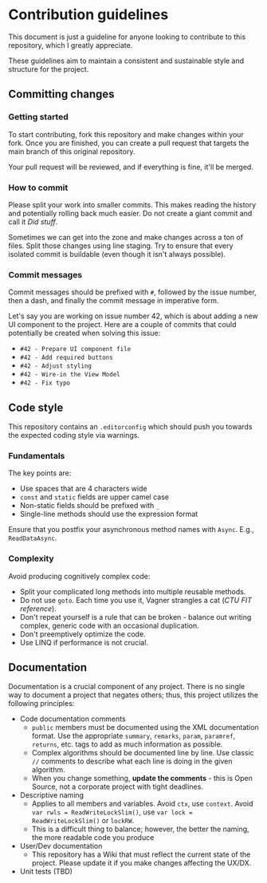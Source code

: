 # Contribution guidelines

This document is just a guideline for anyone looking to contribute to this repository, which I greatly appreciate.

These guidelines aim to maintain a consistent and sustainable style and structure for the project.

## Committing changes

### Getting started

To start contributing, fork this repository and make changes within your fork.
Once you are finished, you can create a pull request that targets the main branch of this original repository.

Your pull request will be reviewed, and if everything is fine, it'll be merged.

### How to commit

Please split your work into smaller commits.
This makes reading the history and potentially rolling back much easier. Do not create a giant commit and call it *Did stuff*.

Sometimes we can get into the zone and make changes across a ton of files. Split those changes using line staging. Try to ensure that every isolated commit is buildable (even though it isn't always possible).

### Commit messages

Commit messages should be prefixed with `#`, followed by the issue number, then a dash, and finally the commit message in imperative form.

Let's say you are working on issue number 42, which is about adding a new UI component to the project. Here are a couple of commits that could potentially be created when solving this issue:

- `#42 - Prepare UI component file`
- `#42 - Add required buttons`
- `#42 - Adjust styling`
- `#42 - Wire-in the View Model`
- `#42 - Fix typo`

## Code style

This repository contains an `.editorconfig` which should push you towards the expected coding style via warnings.

### Fundamentals

The key points are:
- Use spaces that are 4 characters wide
- `const` and `static` fields are upper camel case
- Non-static fields should be prefixed with `_`
- Single-line methods should use the expression format

Ensure that you postfix your asynchronous method names with `Async`. E.g., `ReadDataAsync`.

### Complexity

Avoid producing cognitively complex code:
- Split your complicated long methods into multiple reusable methods.
- Do not use `goto`. Each time you use it, Vagner strangles a cat (*CTU FIT reference*).
- Don't repeat yourself is a rule that can be broken - balance out writing complex, generic code with an occasional duplication.
- Don't preemptively optimize the code.
- Use LINQ if performance is not crucial.

## Documentation

Documentation is a crucial component of any project. There is no single way to document a project that negates others; thus, this project utilizes the following principles:

- Code documentation comments
  - `public` members must be documented using the XML documentation format. Use the appropriate `summary`, `remarks`, `param`, `paramref`, `returns`, etc. tags to add as much information as possible.
  - Complex algorithms should be documented line by line. Use classic `//` comments to describe what each line is doing in the given algorithm.
  - When you change something, **update the comments** - this is Open Source, not a corporate project with tight deadlines.
- Descriptive naming
  - Applies to all members and variables. Avoid `ctx`, use `context`. Avoid `var rwls = ReadWriteLockSlim()`, use `var lock = ReadWriteLockSlim()` or `lockRW`.
  - This is a difficult thing to balance; however, the better the naming, the more readable code you produce
- User/Dev documentation
  - This repository has a Wiki that must reflect the current state of the project. Please update it if you make changes affecting the UX/DX.
- Unit tests (TBD)
